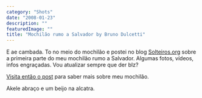 ```yaml
---
category: "Shots"
date: "2008-01-23"
description: ""
featuredImage: ""
title: "Mochilão rumo a Salvador by Bruno Dulcetti"
---
```


E ae cambada. To no meio do mochilão e postei no blog [Solteiros.org](http://www.solteiros.org/) sobre a primeira parte do meu mochilão rumo a Salvador. Algumas fotos, vídeos, infos engraçadas. Vou atualizar sempre que der blz?

[Visita então o post](http://www.solteiros.org/solteirisse/dulcetti/mochilao-rio-de-janeiro-salvador-%e2%80%93-parte-1-%e2%80%93-cabo-frio/) para saber mais sobre meu mochilão.

Akele abraço e um beijo na alcatra.
